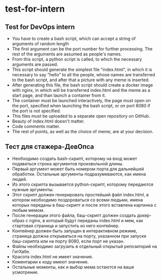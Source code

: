 # test-for-intern
## Test for DevOps intern

- You have to create a bash script, which can accept a string of arguments of random length
- The first argument can be the port number for further processing. The rest of the arguments are assumed as people's names.
- From this script, a python script is called, to which the necessary arguments are passed.
- This script should generate the simplest file "index.html", in which it is necessary to say "hello" to all the people, whose names are transferred to the bash script, and after that a picture with any meme is inserted.
- After generating this file, the bash script should create a docker image with nginx, in which will be transferred index.html and the meme as a start page, and than launch a container from it.
- The container must be launched interactively, the page must open on the port, specified when launching the bash script, or on port 8080 if the port is not specified.
- This files must be uploaded to a separate open repository on GitHub.
- Beauty of index.html doesn't matter.
- Code comments matter.
- The rest of points, as well as the choice of meme, are at your decision.


## Тест для стажера-ДевОпса

- Необходимо создать bash-скрипт, которому на вход может подаваться строка аргументов произвольной длины. 
- Первый аргумент может быть номером порта для дальнейшей обработки. Остальные аргументы подразумеваются, как имена людей.
- Из этого скрипта вызывается python-скрипт, которому передаются нужные аргументы. 
- Этот скрипт должен генерировать простейший файл index.html, в котором необходимо поздороваться со всеми людьми, имена которых переданы в баш-скрипт и после этого вставлена картинка с любым мемом.
- После генерации этого файла, баш-скрипт должен создать докер-образ с nginx, в который будут переданы index.html и мем, как стартовая страница и запустить из него контейнер.
- Контейнер должен быть запущен в интерактивном режиме, страница должна открываться на порту, указанном при запуске баш-скрипта или на порту 8080, если порт не указан.
- Файлы необходимо загрузить в отдельный открытый репозиторий на ГитХабе.
- Красота index.html не имеет значения.
- Коментарии к коду имеют значение.
- Остальные моменты, как и выбор мема остаются на ваше усмотрение.
